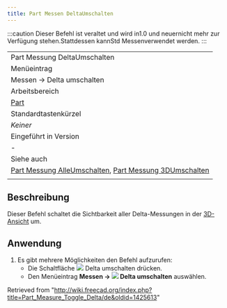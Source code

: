 ```yaml
---
title: Part Messen DeltaUmschalten
---
```


:::caution
Dieser Befehl ist veraltet und wird in1.0 und neuernicht mehr zur Verfügung stehen.Stattdessen kannStd Messenverwendet werden.
:::

|                                                                                                                                                                              |
| ---------------------------------------------------------------------------------------------------------------------------------------------------------------------------- |
| Part Messung DeltaUmschalten                                                                                                                                                 |
| Menüeintrag                                                                                                                                                                  |
| Messen → Delta umschalten                                                                                                                                                    |
| Arbeitsbereich                                                                                                                                                               |
| [Part](/Part_Workbench/de "Part Workbench/de")                                                                                                                               |
| Standardtastenkürzel                                                                                                                                                         |
| _Keiner_                                                                                                                                                                     |
| Eingeführt in Version                                                                                                                                                        |
| -                                                                                                                                                                            |
| Siehe auch                                                                                                                                                                   |
| [Part Messung AlleUmschalten](/Part_Measure_Toggle_All/de "Part Measure Toggle All/de"), [Part Messung 3DUmschalten](/Part_Measure_Toggle_3D/de "Part Measure Toggle 3D/de") |
|                                                                                                                                                                              |

## Beschreibung

Dieser Befehl schaltet die Sichtbarkeit aller Delta-Messungen in der [3D-Ansicht](/3D_view/de "3D view/de") um.

## Anwendung

1. Es gibt mehrere Möglichkeiten den Befehl aufzurufen:
   - Die Schaltfläche ![](/images/Part_Measure_Toggle_Delta.svg) Delta umschalten drücken.
   - Den Menüeintrag **Messen → ![](/images/Part_Measure_Toggle_Delta.svg) Delta umschalten** auswählen.

Retrieved from "<http://wiki.freecad.org/index.php?title=Part_Measure_Toggle_Delta/de&oldid=1425613>"
